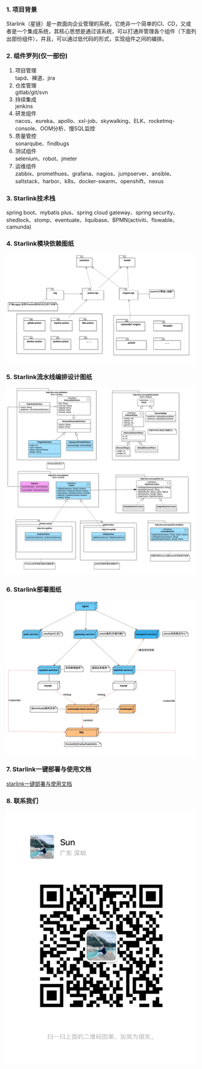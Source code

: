 ### 1. 项目背景
Starlink（星链）是一款面向企业管理的系统，它绝非一个简单的CI、CD，又或者是一个集成系统，其核心思想是通过该系统，可以打通并管理各个组件（下面列出部份组件），并且，可以通过低代码的形式，实现组件之间的编排。<br/>

### 2. 组件罗列(仅一部份)
1) 项目管理<br/> 
   tapd、禅道、jira 
2) 仓库管理<br/>
   gitlab/git/svn
3) 持续集成<br/>
   jenkins
4) 研发组件<br/>
   nacos、eureka、apollo、xxl-job、skywalking、ELK、rocketmq-console、OOM分析、慢SQL监控
5) 质量管控<br/>
   sonarqube、findbugs
6) 测试组件<br/>
    selenium、robot、jmeter
7) 运维组件<br/>
   zabbix、promethues、grafana、nagios、jumpserver、ansible、saltstack、harbor、k8s、docker-swarm、openshift、nexus

### 3. Starlink技术栈

spring boot、mybatis plus、spring cloud gateway、spring security、shedlock、stomp、eventuate、liquibase、BPMN(activiti、flowable、camunda)

### 4. Starlink模块依赖图纸
![Starlink模块依赖图](docs/desgin/module-dependency.jpg)

### 5. Starlink流水线编排设计图纸
![Starlink框架设计图纸](docs/desgin/Pipeline-ClassDiagram.jpg)

### 6. Starlink部署图纸
![Starlink部署架构图](docs/desgin/starlink-deploy-architecture.jpg)

### 7. Starlink一键部署与使用文档
[starlink一键部署与使用文档](https://github.com/help-lixin/starlink-docker)

### 8. 联系我们
![联系我们](docs/desgin/wechat.jpg)
